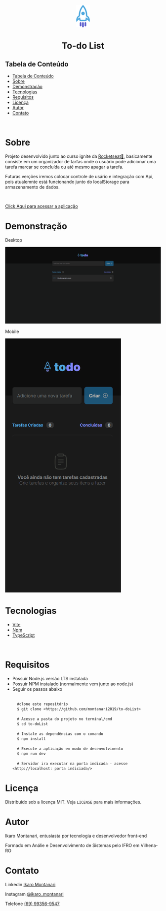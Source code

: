 
<div align="center">
    <img max-width="320px"  src="./src/assets/rocket.svg" />
</div>
<h1 align="center" >To-do List</h1 >

<h2 style="" >Tabela de Conteúdo</h2>

<ul>
   <li><a href="#tabela">Tabela de Conteúdo</a></li>
   <li><a href="#sobre">Sobre</a></li>
   <li><a href="#demonstração">Demonstração</a></li>
   <li><a href="#tecnologias">Tecnologias</a></li>
   <li><a href="#requisitos">Requisitos</a></li>
   <li><a href="#licença">Licença</a></li>
   <li><a href="#autor">Autor</a></li>
   <li><a href="#contato">Contato</a></li>
</ul>

</br>

# Sobre

<p dir="auto">Projeto desenvolvido junto ao curso ignite da <a target="_blank" href="https://www.rocketseat.com.br/">Rocketseat💜</a>, basicamente consiste em um organizador de tarfas onde o usuário pode adicionar uma tarefa marcar se concluída ou até mesmo apagar a tarefa.

Futuras verções iremos colocar controle de usário e integração com Api, pois atualemnte está funcionando junto do localStorage para armazenamento de dados.

</br>
<p> <a target="_blank" href="https://todo-montanari.onrender.com/">Click Aqui para acessar a aplicação</a> </p>

# Demonstração

<p>Desktop</p>

<img style="" src="./src/assets/todo-list_desktop.gif" />

</br>

<p>Mobile</p>
<img style="" src="./src/assets/todo-list_mobile.gif" />

</br>

# Tecnologias

<ul>
   <li>
    <a target="_blank" href="https://vitejs.dev/">Vite</a>

   </li>
      <li>
      <a target="_blank" href="https://www.npmjs.com/">Npm</a>
    </li>
   
   <li>
        <a  target="_blank"href="https://www.typescriptlang.org/">TypeScript</a>

   </li>

</ul>

</br>

# Requisitos

<ul>
   <li>Possuir Node.js versão LTS instalada</li>
   <li>Possuir NPM instalado (normalmente vem junto ao node.js)</li>
   <li>Seguir os passos abaixo</li>

 <br/>

      #clone este repositório
      $ git clone <https://github.com/montanari2019/to-doList>

      # Acesse a pasta do projeto no terminal/cmd
      $ cd to-doList

      # Instale as dependências com o comando
      $ npm install

      # Execute a aplicação em modo de desenvolvimento
      $ npm run dev

      # Servidor ira executar na porta indicada - acesse <http://localhost: porta indiciada/>

</ul>

# Licença

<p dir="auto">Distribuído sob a licença MIT. Veja <code>LICENSE</code> para mais informações.</p>

# Autor

<p dir="auto">Ikaro Montanari, entusiasta por tecnologia e desenvolvedor front-end</p>
<p dir="auto">Formado em Análie e Desenvolvimento de Sistemas pelo IFRO em Vilhena-RO</p>

# Contato

<p>Linkedin <a target="_blank" href="https://www.linkedin.com/in/ikaro-montanari-5aa120208/">Ikaro Montanari</a> </p>
<p>Instagram  <a target="_blank" href="https://www.instagram.com/ikaro_montanari/">@ikaro_montanari</a> </p>
<p>Telefone <a target="_blank" href="https://api.whatsapp.com/send?phone=5569993569547&text=Ol%C3%A1%20ikaro">(69) 99356-9547</a> </p>
